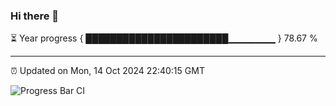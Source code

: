 ### Hi there 👋

⏳ Year progress { ███████████████████████▁▁▁▁▁▁▁ } 78.67 %

---

⏰ Updated on Mon, 14 Oct 2024 22:40:15 GMT

![Progress Bar CI](https://github.com/IshwaranRudhara/GIT-ACTION/workflows/Progress%20Bar%20CI/badge.svg)
